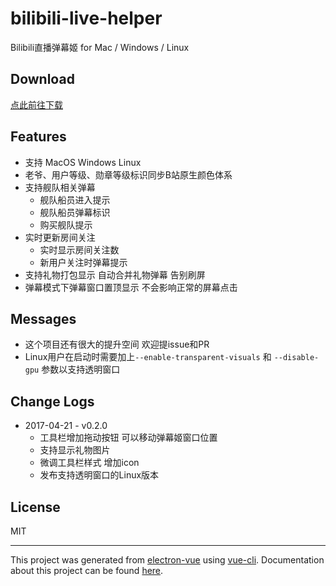 # bilibili-live-helper

 Bilibili直播弹幕姬 for Mac / Windows / Linux

## Download
[点此前往下载](https://pan.baidu.com/s/1clbflW)

## Features
* 支持 MacOS Windows Linux
* 老爷、用户等级、勋章等级标识同步B站原生颜色体系
* 支持舰队相关弹幕
  * 舰队船员进入提示
  * 舰队船员弹幕标识
  * 购买舰队提示
* 实时更新房间关注
  * 实时显示房间关注数
  * 新用户关注时弹幕提示
* 支持礼物打包显示 自动合并礼物弹幕 告别刷屏
* 弹幕模式下弹幕窗口置顶显示 不会影响正常的屏幕点击

## Messages
 * 这个项目还有很大的提升空间 欢迎提issue和PR
 * Linux用户在启动时需要加上`--enable-transparent-visuals` 和 `--disable-gpu` 参数以支持透明窗口

## Change Logs
* 2017-04-21 - v0.2.0
  * 工具栏增加拖动按钮 可以移动弹幕姬窗口位置
  * 支持显示礼物图片
  * 微调工具栏样式 增加icon
  * 发布支持透明窗口的Linux版本

## License
MIT

---

This project was generated from [electron-vue](https://github.com/SimulatedGREG/electron-vue) using [vue-cli](https://github.com/vuejs/vue-cli). Documentation about this project can be found [here](https://simulatedgreg.gitbooks.io/electron-vue/content/index.html).
